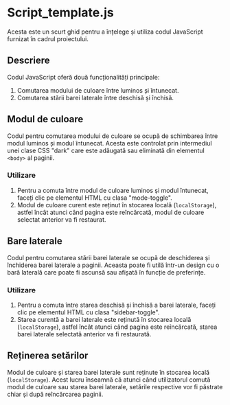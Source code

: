 # Script_template.js

Acesta este un scurt ghid pentru a înțelege și utiliza codul JavaScript furnizat în cadrul proiectului.

## Descriere

Codul JavaScript oferă două funcționalități principale:

1. Comutarea modului de culoare între luminos și întunecat.
2. Comutarea stării barei laterale între deschisă și închisă.

## Modul de culoare

Codul pentru comutarea modului de culoare se ocupă de schimbarea între modul luminos și modul întunecat. Acesta este controlat prin intermediul unei clase CSS "dark" care este adăugată sau eliminată din elementul `<body>` al paginii.

### Utilizare

1. Pentru a comuta între modul de culoare luminos și modul întunecat, faceți clic pe elementul HTML cu clasa "mode-toggle".
2. Modul de culoare curent este reținut în stocarea locală (`localStorage`), astfel încât atunci când pagina este reîncărcată, modul de culoare selectat anterior va fi restaurat.

## Bare laterale

Codul pentru comutarea stării barei laterale se ocupă de deschiderea și închiderea barei laterale a paginii. Aceasta poate fi utilă într-un design cu o bară laterală care poate fi ascunsă sau afișată în funcție de preferințe.

### Utilizare

1. Pentru a comuta între starea deschisă și închisă a barei laterale, faceți clic pe elementul HTML cu clasa "sidebar-toggle".
2. Starea curentă a barei laterale este reținută în stocarea locală (`localStorage`), astfel încât atunci când pagina este reîncărcată, starea barei laterale selectată anterior va fi restaurată.

## Reținerea setărilor

Modul de culoare și starea barei laterale sunt reținute în stocarea locală (`localStorage`). Acest lucru înseamnă că atunci când utilizatorul comută modul de culoare sau starea barei laterale, setările respective vor fi păstrate chiar și după reîncărcarea paginii.

